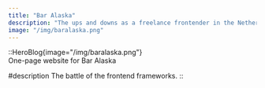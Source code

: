 ```yaml
---
title: "Bar Alaska"
description: "The ups and downs as a freelance frontender in the Netherlands. Learn from my journey."
image: "/img/baralaska.png"
---
```


<!-- Content of the page -->

::HeroBlog{image="/img/baralaska.png"}  
One-page website for Bar Alaska

#description
The battle of the frontend frameworks.
::
